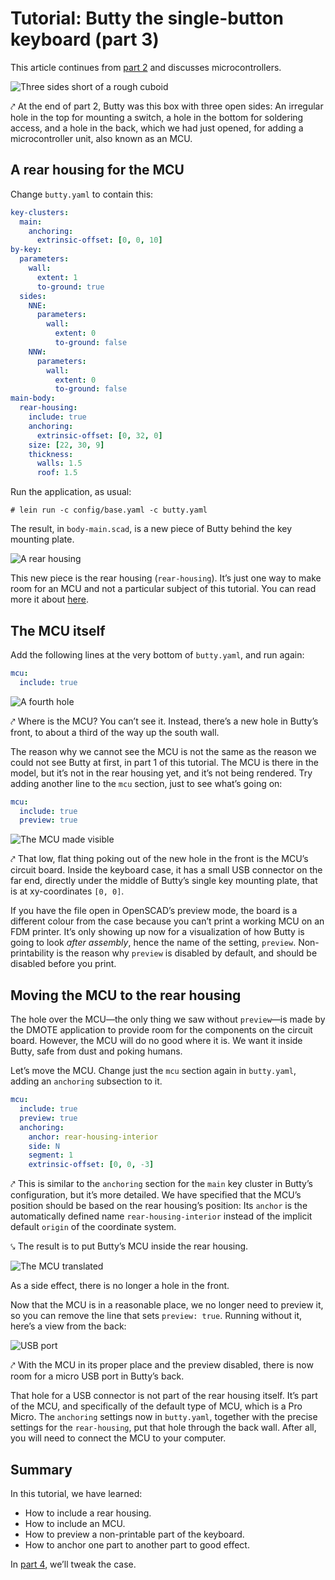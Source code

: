 <!--This document was generated. Edit the source files under “resources/butty”, not this file.-->
# Tutorial: Butty the single-button keyboard (part 3)

This article continues from [part 2](tutorial-1b.md) and discusses
microcontrollers.

![Three sides short of a rough cuboid](img/butty/open-back-rear.png)

⤤ At the end of part 2, Butty was this box with three open sides: An irregular
hole in the top for mounting a switch, a hole in the bottom for soldering
access, and a hole in the back, which we had just opened, for adding a
microcontroller unit, also known as an MCU.

## A rear housing for the MCU

Change `butty.yaml` to contain this:

```yaml
key-clusters:
  main:
    anchoring:
      extrinsic-offset: [0, 0, 10]
by-key:
  parameters:
    wall:
      extent: 1
      to-ground: true
  sides:
    NNE:
      parameters:
        wall:
          extent: 0
          to-ground: false
    NNW:
      parameters:
        wall:
          extent: 0
          to-ground: false
main-body:
  rear-housing:
    include: true
    anchoring:
      extrinsic-offset: [0, 32, 0]
    size: [22, 30, 9]
    thickness:
      walls: 1.5
      roof: 1.5
```

Run the application, as usual:

`# lein run -c config/base.yaml -c butty.yaml`

The result, in `body-main.scad`, is a new piece of Butty behind the key
mounting plate.

![A rear housing](img/butty/rear-housing.png)

This new piece is the rear housing (`rear-housing`). It’s just one way to make
room for an MCU and not a particular subject of this tutorial. You can read
more it about [here](options-main.md).

## The MCU itself

Add the following lines at the very bottom of `butty.yaml`, and run again:

```yaml
mcu:
  include: true
```

![A fourth hole](img/butty/mcu-1-default.png)

⤤ Where is the MCU? You can’t see it. Instead, there’s a new hole in Butty’s
front, to about a third of the way up the south wall.

The reason why we cannot see the MCU is not the same as the reason we could not
see Butty at first, in part 1 of this tutorial. The MCU is there in the model,
but it’s not in the rear housing yet, and it’s not being rendered. Try adding
another line to the `mcu` section, just to see what’s going on:

```yaml
mcu:
  include: true
  preview: true
```

![The MCU made visible](img/butty/mcu-2-preview.png)

⤤ That low, flat thing poking out of the new hole in the front is the MCU’s
circuit board. Inside the keyboard case, it has a small USB connector on the
far end, directly under the middle of Butty’s single key mounting plate, that
is at xy-coordinates `[0, 0]`.

If you have the file open in OpenSCAD’s preview mode, the board is a different
colour from the case because you can’t print a working MCU on an FDM printer.
It’s only showing up now for a visualization of how Butty is going to look
*after assembly*, hence the name of the setting, `preview`. Non-printability is
the reason why `preview` is disabled by default, and should be disabled before
you print.

## Moving the MCU to the rear housing

The hole over the MCU—the only thing we saw without `preview`—is made by the
DMOTE application to provide room for the components on the circuit board.
However, the MCU will do no good where it is. We want it inside Butty, safe
from dust and poking humans.

Let’s move the MCU. Change just the `mcu` section again in `butty.yaml`, adding
an `anchoring` subsection to it.

```yaml
mcu:
  include: true
  preview: true
  anchoring:
    anchor: rear-housing-interior
    side: N
    segment: 1
    extrinsic-offset: [0, 0, -3]
```

⤤ This is similar to the `anchoring` section for the `main` key cluster in
Butty’s configuration, but it’s more detailed. We have specified that the MCU’s
position should be based on the rear housing’s position: Its `anchor` is the
automatically defined name `rear-housing-interior` instead of the implicit
default `origin` of the coordinate system.

⤥ The result is to put Butty’s MCU inside the rear housing.

![The MCU translated](img/butty/mcu-3-inplace.png)

As a side effect, there is no longer a hole in the front.

Now that the MCU is in a reasonable place, we no longer need to preview it, so
you can remove the line that sets `preview: true`. Running without it, here’s a
view from the back:

![USB port](img/butty/mcu-4-port.png)

⤤ With the MCU in its proper place and the preview disabled, there is now room
for a micro USB port in Butty’s back.

That hole for a USB connector is not part of the rear housing itself. It’s part
of the MCU, and specifically of the default type of MCU, which is a Pro Micro.
The `anchoring` settings now in `butty.yaml`, together with the precise
settings for the `rear-housing`, put that hole through the back wall. After
all, you will need to connect the MCU to your computer.

## Summary

In this tutorial, we have learned:

* How to include a rear housing.
* How to include an MCU.
* How to preview a non-printable part of the keyboard.
* How to anchor one part to another part to good effect.

In [part 4](tutorial-1d.md), we’ll tweak the case.
